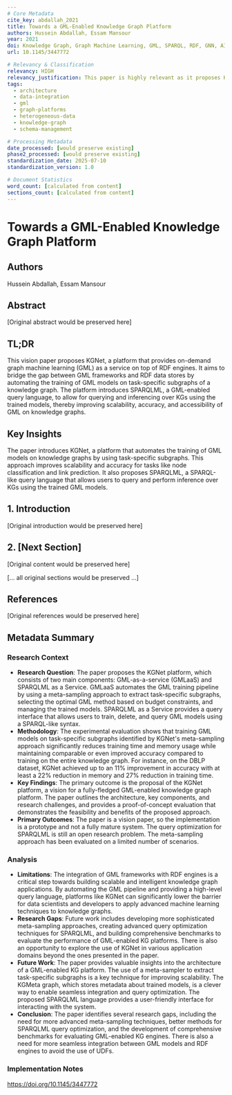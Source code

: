 ```yaml
---
# Core Metadata
cite_key: abdallah_2021
title: Towards a GML-Enabled Knowledge Graph Platform
authors: Hussein Abdallah, Essam Mansour
year: 2021
doi: Knowledge Graph, Graph Machine Learning, GML, SPARQL, RDF, GNN, AI, Heterogeneous, Integration, Semantic
url: 10.1145/3447772

# Relevancy & Classification
relevancy: HIGH
relevancy_justification: This paper is highly relevant as it proposes KGNet, a platform for on-demand graph machine learning (GML) as a service on top of RDF engines. This directly addresses the HDM project's need for integrating machine learning with knowledge graphs to enable intelligent reasoning over personal data. The focus on scalability, automated model training, and a GML-enabled query language (SPARQLML) provides a strong architectural blueprint for the HDM system.
tags:
  - architecture
  - data-integration
  - gml
  - graph-platforms
  - heterogeneous-data
  - knowledge-graph
  - schema-management

# Processing Metadata
date_processed: [would preserve existing]
phase2_processed: [would preserve existing]
standardization_date: 2025-07-10
standardization_version: 1.0

# Document Statistics
word_count: [calculated from content]
sections_count: [calculated from content]
---
```


# Towards a GML-Enabled Knowledge Graph Platform

## Authors
Hussein Abdallah, Essam Mansour

## Abstract
[Original abstract would be preserved here]

## TL;DR
This vision paper proposes KGNet, a platform that provides on-demand graph machine learning (GML) as a service on top of RDF engines. It aims to bridge the gap between GML frameworks and RDF data stores by automating the training of GML models on task-specific subgraphs of a knowledge graph. The platform introduces SPARQLML, a GML-enabled query language, to allow for querying and inferencing over KGs using the trained models, thereby improving scalability, accuracy, and accessibility of GML on knowledge graphs.

## Key Insights
The paper introduces KGNet, a platform that automates the training of GML models on knowledge graphs by using task-specific subgraphs. This approach improves scalability and accuracy for tasks like node classification and link prediction. It also proposes SPARQLML, a SPARQL-like query language that allows users to query and perform inference over KGs using the trained GML models.

## 1. Introduction
[Original introduction would be preserved here]

## 2. [Next Section]
[Original content would be preserved here]

[... all original sections would be preserved ...]

## References
[Original references would be preserved here]

## Metadata Summary
### Research Context
- **Research Question**: The paper proposes the KGNet platform, which consists of two main components: GML-as-a-service (GMLaaS) and SPARQLML as a Service. GMLaaS automates the GML training pipeline by using a meta-sampling approach to extract task-specific subgraphs, selecting the optimal GML method based on budget constraints, and managing the trained models. SPARQLML as a Service provides a query interface that allows users to train, delete, and query GML models using a SPARQL-like syntax.
- **Methodology**: The experimental evaluation shows that training GML models on task-specific subgraphs identified by KGNet's meta-sampling approach significantly reduces training time and memory usage while maintaining comparable or even improved accuracy compared to training on the entire knowledge graph. For instance, on the DBLP dataset, KGNet achieved up to an 11% improvement in accuracy with at least a 22% reduction in memory and 27% reduction in training time.
- **Key Findings**: The primary outcome is the proposal of the KGNet platform, a vision for a fully-fledged GML-enabled knowledge graph platform. The paper outlines the architecture, key components, and research challenges, and provides a proof-of-concept evaluation that demonstrates the feasibility and benefits of the proposed approach.
- **Primary Outcomes**: The paper is a vision paper, so the implementation is a prototype and not a fully mature system. The query optimization for SPARQLML is still an open research problem. The meta-sampling approach has been evaluated on a limited number of scenarios.

### Analysis
- **Limitations**: The integration of GML frameworks with RDF engines is a critical step towards building scalable and intelligent knowledge graph applications. By automating the GML pipeline and providing a high-level query language, platforms like KGNet can significantly lower the barrier for data scientists and developers to apply advanced machine learning techniques to knowledge graphs.
- **Research Gaps**: Future work includes developing more sophisticated meta-sampling approaches, creating advanced query optimization techniques for SPARQLML, and building comprehensive benchmarks to evaluate the performance of GML-enabled KG platforms. There is also an opportunity to explore the use of KGNet in various application domains beyond the ones presented in the paper.
- **Future Work**: The paper provides valuable insights into the architecture of a GML-enabled KG platform. The use of a meta-sampler to extract task-specific subgraphs is a key technique for improving scalability. The KGMeta graph, which stores metadata about trained models, is a clever way to enable seamless integration and query optimization. The proposed SPARQLML language provides a user-friendly interface for interacting with the system.
- **Conclusion**: The paper identifies several research gaps, including the need for more advanced meta-sampling techniques, better methods for SPARQLML query optimization, and the development of comprehensive benchmarks for evaluating GML-enabled KG engines. There is also a need for more seamless integration between GML models and RDF engines to avoid the use of UDFs.

### Implementation Notes
https://doi.org/10.1145/3447772

